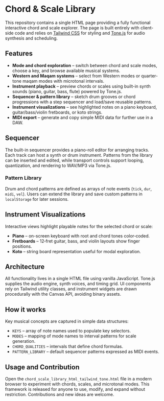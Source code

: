 # Chord & Scale Library

This repository contains a single HTML page providing a fully functional interactive chord and scale explorer. The page is built entirely with client-side code and relies on [Tailwind CSS](https://tailwindcss.com/) for styling and [Tone.js](https://tonejs.github.io/) for audio synthesis and scheduling.

## Features

- **Mode and chord exploration** – switch between chord and scale modes, choose a key, and browse available musical systems.
- **Western and Maqam systems** – select from Western modes or quarter-tone maqam modes with microtonal intervals.
- **Instrument playback** – preview chords or scales using built-in synth sounds (piano, guitar, bass, flute) powered by Tone.js.
- **Sequencer & pattern library** – sketch drum grooves or chord progressions with a step sequencer and load/save reusable patterns.
- **Instrument visualizations** – see highlighted notes on a piano keyboard, guitar/bass/violin fretboards, or koto strings.
- **MIDI export** – generate and copy simple MIDI data for further use in a DAW.

## Sequencer

The built-in sequencer provides a piano-roll editor for arranging tracks. Each track can host a synth or drum instrument. Patterns from the library can be inserted and edited, while transport controls support looping, quantization, and rendering to WAV/MP3 via Tone.js.

### Pattern Library

Drum and chord patterns are defined as arrays of note events (`tick`, `dur`, `midi`, `vel`). Users can extend the library and save custom patterns in `localStorage` for later sessions.

## Instrument Visualizations

Interactive views highlight playable notes for the selected chord or scale:

- **Piano** – on-screen keyboard with root and chord tones color‑coded.
- **Fretboards** – 12‑fret guitar, bass, and violin layouts show finger positions.
- **Koto** – string board representation useful for modal exploration.

## Architecture

All functionality lives in a single HTML file using vanilla JavaScript. Tone.js supplies the audio engine, synth voices, and timing grid. UI components rely on Tailwind utility classes, and instrument widgets are drawn procedurally with the Canvas API, avoiding binary assets.

## How it works

Key musical concepts are captured in simple data structures:

- `KEYS` – array of note names used to populate key selectors.
- `MODES` – mapping of mode names to interval patterns for scale generation.
- `CHORD_QUALITIES` – intervals that define chord formulas.
- `PATTERN_LIBRARY` – default sequencer patterns expressed as MIDI events.

## Usage and Contribution

Open the `chord_scale_library_html_tailwind_tone.html` file in a modern browser to experiment with chords, scales, and microtonal modes. This framework is released for anyone to use, modify, and expand without restriction. Contributions and new ideas are welcome.
